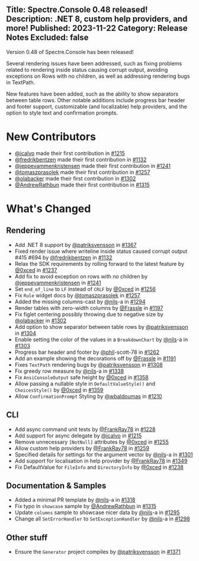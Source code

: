 Title: Spectre.Console 0.48 released!
Description: .NET 8, custom help providers, and more!
Published: 2023-11-22
Category: Release Notes
Excluded: false
---

Version 0.48 of Spectre.Console has been released!

Several rendering issues have been addressed, such as fixing problems related to rendering inside status causing corrupt output, avoiding exceptions on Rows with no children, as well as addressing rendering bugs in TextPath.

New features have been added, such as the ability to show separators between table rows. Other notable additions include progress bar header and footer support, customizable (and localizable) help providers, and the option to style text and confirmation prompts.

# New Contributors

* [@icalvo](https://github.com/icalvo) made their first contribution in [#1215](https://github.com/spectreconsole/spectre.console/pull/1215)
* [@fredrikbentzen](https://github.com/fredrikbentzen) made their first contribution in [#1132](https://github.com/spectreconsole/spectre.console/pull/1132)
* [@jeppevammenkristensen](https://github.com/jeppevammenkristensen) made their first contribution in [#1241](https://github.com/spectreconsole/spectre.console/pull/1241)
* [@tomaszprasolek](https://github.com/tomaszprasolek) made their first contribution in [#1257](https://github.com/spectreconsole/spectre.console/pull/1257)
* [@olabacker](https://github.com/olabacker) made their first contribution in [#1302](https://github.com/spectreconsole/spectre.console/pull/1302)
* [@AndrewRathbun](https://github.com/AndrewRathbun) made their first contribution in [#1315](https://github.com/spectreconsole/spectre.console/pull/1315)


# What's Changed

## Rendering

* Add .NET 8 support by [@patriksvensson](https://github.com/patriksvensson) in [#1367](https://github.com/spectreconsole/spectre.console/pull/1367)
* Fixed render issue where writeline inside status caused corrupt output #415 #694 by [@fredrikbentzen](https://github.com/fredrikbentzen) in [#1132]([#1132](https://github.com/spectreconsole/spectre.console/pull/1132))
* Relax the SDK requirements by rolling forward to the latest feature by [@0xced](https://github.com/0xced) in [#1237]([#1237](https://github.com/spectreconsole/spectre.console/pull/1237))
* Add fix to avoid exception on rows with no children by [@jeppevammenkristensen](https://github.com/jeppevammenkristensen) in [#1241]([#1241](https://github.com/spectreconsole/spectre.console/pull/1241))
* Set `end_of_line` to `LF` instead of `CRLF` by [@0xced](https://github.com/0xced) in [#1256](https://github.com/spectreconsole/spectre.console/pull/1256)
* Fix `Rule` widget docs by [@tomaszprasolek](https://github.com/tomaszprasolek) in [#1257](https://github.com/spectreconsole/spectre.console/pull/1257)
* Added the missing columns-cast by [@nils](https://github.com/nils)-a in [#1294](https://github.com/spectreconsole/spectre.console/pull/1294)
* Render tables with zero-width columns by [@Frassle](https://github.com/Frassle) in [#1197](https://github.com/spectreconsole/spectre.console/pull/1197)
* Fix figlet centering possibly throwing due to negative size by [@olabacker](https://github.com/olabacker) in [#1302](https://github.com/spectreconsole/spectre.console/pull/1302)
* Add option to show separator between table rows  by [@patriksvensson](https://github.com/patriksvensson) in [#1304](https://github.com/spectreconsole/spectre.console/pull/1304)
* Enable setting the color of the values in a `BreakdownChart` by [@nils](https://github.com/nils)-a in [#1303](https://github.com/spectreconsole/spectre.console/pull/1303)
* Progress bar header and footer by [@phil](https://github.com/phil)-scott-78 in [#1262](https://github.com/spectreconsole/spectre.console/pull/1262)
* Add an example showing the decorations off by [@Frassle](https://github.com/Frassle) in [#1191](https://github.com/spectreconsole/spectre.console/pull/1191)
* Fixes `TextPath` rendering bugs by [@patriksvensson](https://github.com/patriksvensson) in [#1308](https://github.com/spectreconsole/spectre.console/pull/1308)
* Fix greedy row measure by [@nils](https://github.com/nils)-a in [#1338](https://github.com/spectreconsole/spectre.console/pull/1338)
* Fix `AnsiConsoleOutput` safe height by [@0xced](https://github.com/0xced) in [#1358](https://github.com/spectreconsole/spectre.console/pull/1358)
* Allow passing a nullable style in `DefaultValueStyle()` and `ChoicesStyle()` by [@0xced](https://github.com/0xced) in [#1359](https://github.com/spectreconsole/spectre.console/pull/1359)
* Allow `ConfirmationPrompt` Styling by [@wbaldoumas](https://github.com/wbaldoumas) in [#1210](https://github.com/spectreconsole/spectre.console/pull/1210)

## CLI
* Add async command unit tests by [@FrankRay78](https://github.com/FrankRay78) in [#1228](https://github.com/spectreconsole/spectre.console/pull/1228)
* Add support for async delegate by [@icalvo](https://github.com/icalvo) in [#1215]([#1215](https://github.com/spectreconsole/spectre.console/pull/1215))
* Remove unnecessary `[NotNull]` attributes by [@0xced](https://github.com/0xced) in [#1255](https://github.com/spectreconsole/spectre.console/pull/1255)
* Allow custom help providers by [@FrankRay78](https://github.com/FrankRay78) in [#1259](https://github.com/spectreconsole/spectre.console/pull/1259)
* Specified details for settings for the argument vector by [@nils](https://github.com/nils)-a in [#1301](https://github.com/spectreconsole/spectre.console/pull/1301)
* Add support for localisation in help provider by [@FrankRay78](https://github.com/FrankRay78) in [#1349](https://github.com/spectreconsole/spectre.console/pull/1349)
* Fix DefaultValue for `FileInfo` and `DirectoryInfo` by [@0xced](https://github.com/0xced) in [#1238](https://github.com/spectreconsole/spectre.console/pull/1238)

## Documentation & Samples
* Added a minimal PR template by [@nils](https://github.com/nils)-a in [#1318](https://github.com/spectreconsole/spectre.console/pull/1318)
* Fix typo in `showcase` sample by [@AndrewRathbun](https://github.com/AndrewRathbun) in [#1315](https://github.com/spectreconsole/spectre.console/pull/1315)
* Update `columns` sample to showcase nicer data by [@nils](https://github.com/nils)-a in [#1295](https://github.com/spectreconsole/spectre.console/pull/1295)
* Change all `SetErrorHandler` to `SetExceptionHandler` by [@nils](https://github.com/nils)-a in [#1298](https://github.com/spectreconsole/spectre.console/pull/1298)

## Other stuff
* Ensure the `Generator` project compiles by [@patriksvensson](https://github.com/patriksvensson) in [#1371](https://github.com/spectreconsole/spectre.console/pull/1371)